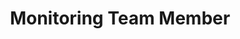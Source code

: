 ﻿---
layout: member
weight: 5000
name: Stella Wang
project: Green Joule
title: Monitoring Team Member
img: /assets/images/members/Stella.jpg
email: stella.wang@alumni.ubc.ca
biography: >
  Stella is a first year engineering student at UBC who is hoping to discipiline in Chemical and Biological Engineering in second year. She loves chemistry and is passionate about the environment. She is involved in many opportunities that allow her to create a difference in helping the environment; these include Green Joule, Engineers Without Borders-Sustainability branch, and Green Chair Recycling. 
linkedin: www.linkedin.com/in/stella01wang
---